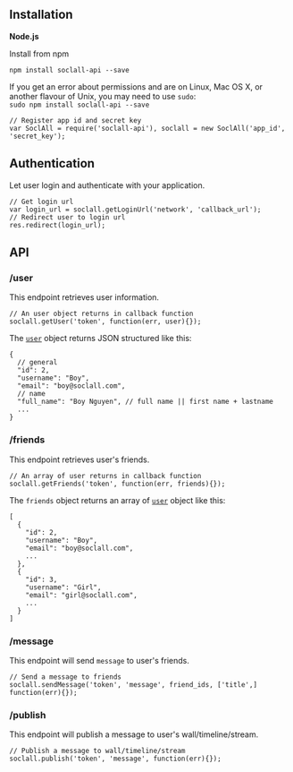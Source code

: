 ## Installation
__Node.js__

Install from npm

```
npm install soclall-api --save
```

<aside><i class="fa fa-info-circle"></i> If you get an error about permissions and are on Linux, Mac OS X, or another flavour of Unix, you may need to use <code>sudo</code>:<br/>
<code>sudo npm install soclall-api --save</code>
</aside>

```
// Register app id and secret key
var SoclAll = require('soclall-api'), soclall = new SoclAll('app_id', 'secret_key');
```

## Authentication

Let user login and authenticate with your application.

```
// Get login url
var login_url = soclall.getLoginUrl('network', 'callback_url');
// Redirect user to login url
res.redirect(login_url);
```

## API

### /user

This endpoint retrieves user information.

```
// An user object returns in callback function
soclall.getUser('token', function(err, user){});
```

The [`user`](user-object.md) object returns JSON structured like this:

```
{
  // general
  "id": 2,
  "username": "Boy",
  "email": "boy@soclall.com",
  // name
  "full_name": "Boy Nguyen", // full name || first name + lastname
  ...
}
```

### /friends

This endpoint retrieves user's friends.

```
// An array of user returns in callback function
soclall.getFriends('token', function(err, friends){});
```

The `friends` object returns an array of [`user`](user-object.md) object like this:

```
[
  {
    "id": 2,
    "username": "Boy",
    "email": "boy@soclall.com",
    ...
  },
  {
    "id": 3,
    "username": "Girl",
    "email": "girl@soclall.com",
    ...
  }
]
```

### /message

This endpoint will send `message` to user's friends.

```
// Send a message to friends
soclall.sendMessage('token', 'message', friend_ids, ['title',] function(err){});
```

### /publish

This endpoint will publish a message to user's wall/timeline/stream.

```
// Publish a message to wall/timeline/stream
soclall.publish('token', 'message', function(err){});
```